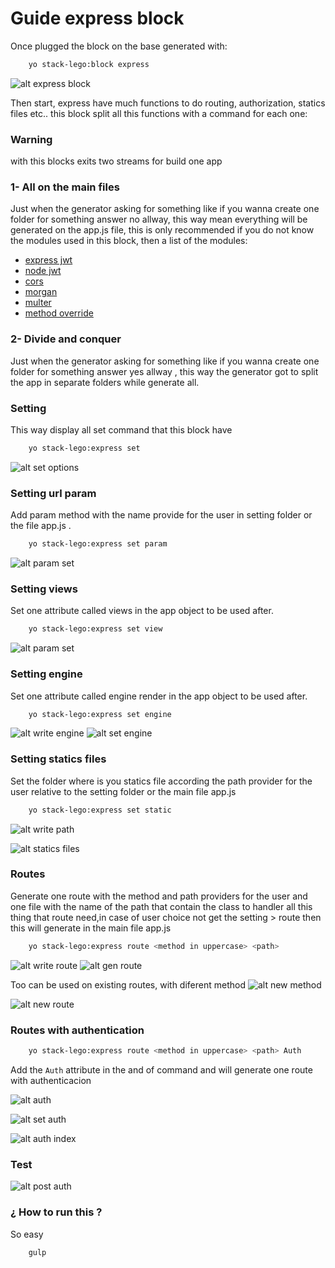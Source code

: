 # Guide express block
Once plugged the block on the base generated with:
```sh
	yo stack-lego:block express
```
![alt express block](../../images/express-block-split.png)

Then start, express have much functions to do routing, authorization, statics files etc.. this block split all this functions with a command for each one:
### Warning 
with this blocks exits two streams for build one app 
### 1- All on the main files 
 
Just when the generator asking for something like if you wanna create one folder for something answer no allway, this way mean everything will be generated on the app.js file, this is only recommended if you do not know the modules used in this block, then a list of the modules: 
 
 * [express jwt](https://github.com/auth0/node-jsonwebtoken)	
 * [node jwt](https://www.npmjs.com/package/jsonwebtoken)	
 * [cors](https://www.npmjs.com/package/cors)
 * [morgan](https://www.npmjs.com/package/morgan)
 * [multer](https://www.npmjs.com/package/multer)
 * [method override](https://www.npmjs.com/package/method-override)

### 2- Divide and conquer
Just when the generator asking for something like if you wanna create one folder for something answer yes allway , this way the generator got to split the app in separate folders while generate all.

### Setting
This way display all set command that this block have 

```sh
	yo stack-lego:express set
```
![alt set options](../../images/set-options.png)


### Setting url param
Add param method with the name provide for the user in setting folder or the file app.js .

```sh
	yo stack-lego:express set param
```
![alt param set](../../images/param-set.png)


### Setting views
Set one attribute called views in the app object to be used after.

```sh
	yo stack-lego:express set view
```
![alt param set](../../images/view-set.png)


### Setting engine
Set one attribute called engine render in the app object to be used after.

```sh
	yo stack-lego:express set engine
```
![alt write engine](../../images/write-engine.png)
![alt set engine](../../images/set-engine.png)


### Setting statics files
Set the folder where is you statics file according the path provider for the user relative to the setting folder or the main file app.js

```sh
	yo stack-lego:express set static
```
![alt write path](../../images/write-path.png)

![alt statics files ](../../images/statics-files.png)

### Routes 
Generate one route with the method and path providers for the user and one file with the name of the path that contain the class to handler all this thing that route need,in case of user choice not get the setting > route then this will generate in the main file app.js   

```sh
	yo stack-lego:express route <method in uppercase> <path>
```
![alt write route](../../images/write-route.png)
![alt gen route](../../images/gen-route.png)

Too can be used on existing routes, with diferent method
![alt new method](../../images/new-method.png)
 
![alt new route](../../images/new-route.png)

### Routes with authentication

```sh
	yo stack-lego:express route <method in uppercase> <path> Auth
```
Add the `Auth` attribute in the and of command and will generate one route with authenticacion 

![alt auth ](../../images/auth.png)

![alt set auth](../../images/set-jwt.png)

![alt auth index](../../images/auth-index.png)

### Test

![alt post auth](../../images/post-auth.png)

### ¿ How to run this ? 
So easy 

```sh
	gulp
```





